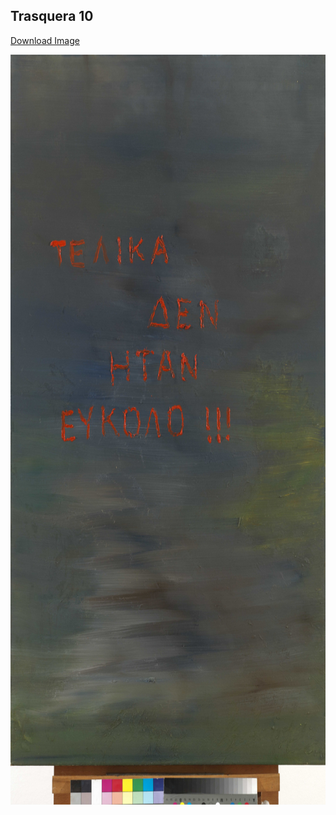 ## Trasquera 10

[Download Image](https://sigrid-paintings.s3.amazonaws.com/wetransfer_zigrid-photos-tiff-part-1-2_2024-05-31_1621/Ergo_7380.tif)

<img src="../assets/images/hires_trasquera10.jpg" height="1200px" width="900px" />

